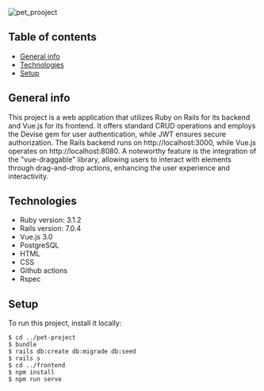 ![pet_prooject](https://github.com/Stoyan83/pet-project/assets/95132005/5ad5a21c-315d-4e6e-b13a-c62b996065f8)

## Table of contents
* [General info](#general-info)
* [Technologies](#technologies)
* [Setup](#setup)

## General info
This project is a web application that utilizes Ruby on Rails for its backend and Vue.js for its frontend. It offers standard CRUD operations and employs the Devise gem for user authentication, while JWT ensures secure authorization. The Rails backend runs on http://localhost:3000, while Vue.js operates on http://localhost:8080. A noteworthy feature is the integration of the "vue-draggable" library, allowing users to interact with elements through drag-and-drop actions, enhancing the user experience and interactivity.

## Technologies
* Ruby version: 3.1.2
* Rails version: 7.0.4
* Vue.js 3.0
* PostgreSQL
* HTML
* CSS
* Github actions
* Rspec

## Setup
To run this project, install it locally:

```
$ cd ../pet-project
$ bundle
$ rails db:create db:migrade db:seed
$ rails s
$ cd ../frontend
$ npm install
$ npm run serve
```

